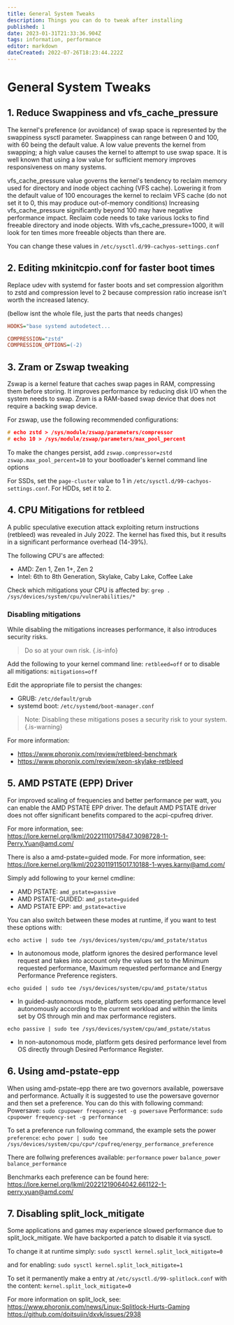 ```yaml
---
title: General System Tweaks
description: Things you can do to tweak after installing
published: 1
date: 2023-01-31T21:33:36.904Z
tags: information, performance
editor: markdown
dateCreated: 2022-07-26T18:23:44.222Z
---
```


# General System Tweaks


## 1. Reduce Swappiness and vfs_cache_pressure
The kernel's preference (or avoidance) of swap space is represented by the swappiness sysctl parameter. Swappiness can range between 0 and 100, with 60 being the default value.
A low value prevents the kernel from swapping; a high value causes the kernel to attempt to use swap space. It is well known that using a low value for sufficient memory improves responsiveness on many systems.

vfs_cache_pressure value governs the kernel's tendency to reclaim memory used for directory and inode object caching (VFS cache).
Lowering it from the default value of 100 encourages the kernel to reclaim VFS cache (do not set it to 0, this may produce out-of-memory conditions)
Increasing vfs_cache_pressure significantly beyond 100 may have negative performance impact. Reclaim code needs to take various locks to find freeable directory and inode objects. With vfs_cache_pressure=1000, it will look for ten times more freeable objects than there are.

You can change these values in `/etc/sysctl.d/99-cachyos-settings.conf`

## 2. Editing mkinitcpio.conf for faster boot times

Replace udev with systemd for faster boots and set compression algorithm to zstd and compression level to 2 because compression ratio increase isn't worth the increased latency.

(bellow isnt the whole file, just the parts that needs changes)
```ini
HOOKS="base systemd autodetect...

COMPRESSION="zstd"
COMPRESSION_OPTIONS=(-2)
```

3\. Zram or Zswap tweaking
--------------------------

Zswap is a kernel feature that caches swap pages in RAM, compressing them before storing. It improves performance by reducing disk I/O when the system needs to swap.
Zram is a RAM-based swap device that does not require a backing swap device.

For zswap, use the following recommended configurations:

```C
# echo zstd > /sys/module/zswap/parameters/compressor
# echo 10 > /sys/module/zswap/parameters/max_pool_percent
```

To make the changes persist, add `zswap.compressor=zstd zswap.max_pool_percent=10` to your bootloader's kernel command line options

For SSDs, set the `page-cluster` value to 1 in `/etc/sysctl.d/99-cachyos-settings.conf`. For HDDs, set it to 2.

4\. CPU Mitigations for retbleed
--------------------------------

A public speculative execution attack exploiting return instructions (retbleed) was revealed in July 2022. The kernel has fixed this, but it results in a significant performance overhead (14-39%).

The following CPU's are affected:

*   AMD: Zen 1, Zen 1+, Zen 2
*   Intel: 6th to 8th Generation, Skylake, Caby Lake, Coffee Lake

Check which mitigations your CPU is affected by: `grep . /sys/devices/system/cpu/vulnerabilities/*`

### Disabling mitigations

While disabling the mitigations increases performance, it also introduces security risks.
> Do so at your own risk.
{.is-info}


Add the following to your kernel command line: `retbleed=off` or to disable all mitigations: `mitigations=off`

Edit the appropriate file to persist the changes:

*   GRUB: `/etc/default/grub`
*   systemd boot: `/etc/systemd/boot-manager.conf`

> Note: Disabling these mitigations poses a security risk to your system.
{.is-warning}

For more information:

*   https://www.phoronix.com/review/retbleed-benchmark
*   https://www.phoronix.com/review/xeon-skylake-retbleed

## 5. AMD PSTATE (EPP) Driver

For improved scaling of frequencies and better performance per watt, you can enable the AMD PSTATE EPP driver. The default AMD PSTATE driver does not offer significant benefits compared to the acpi-cpufreq driver.

For more information, see: https://lore.kernel.org/lkml/20221110175847.3098728-1-Perry.Yuan@amd.com/

There is also a amd-pstate=guided mode. For more information, see: https://lore.kernel.org/lkml/20230119115017.10188-1-wyes.karny@amd.com/

Simply add following to your kernel cmdline:

- AMD PSTATE: `amd_pstate=passive`
- AMD PSTATE-GUIDED: `amd_pstate=guided`
- AMD PSTATE EPP: `amd_pstate=active`

You can also switch between these modes at runtime, if you want to test these options with:

`echo active | sudo tee /sys/devices/system/cpu/amd_pstate/status`

- In autonomous mode, platform ignores the desired performance level request
  and takes into account only the values set to the Minimum requested
  performance, Maximum requested performance and Energy Performance Preference
  registers.
  
`echo guided | sudo tee /sys/devices/system/cpu/amd_pstate/status`
- In guided-autonomous mode, platform sets operating performance level
  autonomously according to the current workload and within the limits set by
  OS through min and max performance registers.

`echo passive | sudo tee /sys/devices/system/cpu/amd_pstate/status`

- In non-autonomous mode, platform gets desired performance level
  from OS directly through Desired Performance Register.


## 6. Using amd-pstate-epp

When using amd-pstate-epp there are two governors available, powersave and performance.
Actually it is suggested to use the powersave governor and then set a preference.
You can do this with following command:
Powersave:
`sudo cpupower frequency-set -g powersave`
Performance:
`sudo cpupower frequency-set -g performance`

To set a preference run following command, the example sets the power `preference`:
`echo power | sudo tee /sys/devices/system/cpu/cpu*/cpufreq/energy_performance_preference`

There are follwing preferences available:
`performance` `power` `balance_power` `balance_performance`

Benchmarks each preference can be found here:
https://lore.kernel.org/lkml/20221219064042.661122-1-perry.yuan@amd.com/
## 7. Disabling split_lock_mitigate

Some applications and games may experience slowed performance due to split_lock_mitigate. We have backported a patch to disable it via sysctl.

To change it at runtime simply:
`sudo sysctl kernel.split_lock_mitigate=0`

and for enabling:
`sudo sysctl kernel.split_lock_mitigate=1`

To set it permanently make a entry at `/etc/sysctl.d/99-splitlock.conf` with the content:
`kernel.split_lock_mitigate=0`

For more information on split_lock, see:
https://www.phoronix.com/news/Linux-Splitlock-Hurts-Gaming
https://github.com/doitsujin/dxvk/issues/2938